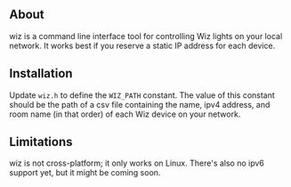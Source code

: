 ## About
wiz is a command line interface tool for controlling Wiz lights on your local network. It works best if you reserve a static IP address for each device.

## Installation
Update `wiz.h` to define the `WIZ_PATH` constant. The value of this constant should be the path of a csv file containing the name, ipv4 address, and room name (in that order) of each Wiz device on your network.

## Limitations
wiz is not cross-platform; it only works on Linux. There's also no ipv6 support yet, but it might be coming soon.